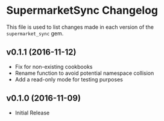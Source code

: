 SupermarketSync Changelog
=========================
This file is used to list changes made in each version of the `supermarket_sync` gem.

v0.1.1 (2016-11-12)
-------------------
- Fix for non-existing cookbooks
- Rename function to avoid potential namespace collision
- Add a read-only mode for testing purposes

v0.1.0 (2016-11-09)
-------------------
- Initial Release
